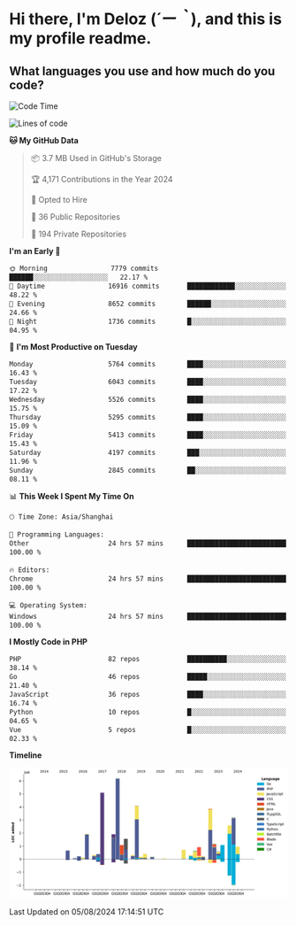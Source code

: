# **Hi there, I'm Deloz (*´ー｀*), and this is my profile readme.**

## **What languages you use and how much do you code?**

<!--START_SECTION:waka-->
![Code Time](http://img.shields.io/badge/Code%20Time-4%2C524%20hrs%201%20min-blue)

![Lines of code](https://img.shields.io/badge/From%20Hello%20World%20I%27ve%20Written-40.4%20million%20lines%20of%20code-blue)

**🐱 My GitHub Data** 

> 📦 3.7 MB Used in GitHub's Storage 
 > 
> 🏆 4,171 Contributions in the Year 2024
 > 
> 💼 Opted to Hire
 > 
> 📜 36 Public Repositories 
 > 
> 🔑 194 Private Repositories 
 > 
**I'm an Early 🐤** 

```text
🌞 Morning                7779 commits        ██████░░░░░░░░░░░░░░░░░░░   22.17 % 
🌆 Daytime                16916 commits       ████████████░░░░░░░░░░░░░   48.22 % 
🌃 Evening                8652 commits        ██████░░░░░░░░░░░░░░░░░░░   24.66 % 
🌙 Night                  1736 commits        █░░░░░░░░░░░░░░░░░░░░░░░░   04.95 % 
```
📅 **I'm Most Productive on Tuesday** 

```text
Monday                   5764 commits        ████░░░░░░░░░░░░░░░░░░░░░   16.43 % 
Tuesday                  6043 commits        ████░░░░░░░░░░░░░░░░░░░░░   17.22 % 
Wednesday                5526 commits        ████░░░░░░░░░░░░░░░░░░░░░   15.75 % 
Thursday                 5295 commits        ████░░░░░░░░░░░░░░░░░░░░░   15.09 % 
Friday                   5413 commits        ████░░░░░░░░░░░░░░░░░░░░░   15.43 % 
Saturday                 4197 commits        ███░░░░░░░░░░░░░░░░░░░░░░   11.96 % 
Sunday                   2845 commits        ██░░░░░░░░░░░░░░░░░░░░░░░   08.11 % 
```


📊 **This Week I Spent My Time On** 

```text
🕑︎ Time Zone: Asia/Shanghai

💬 Programming Languages: 
Other                    24 hrs 57 mins      █████████████████████████   100.00 % 

🔥 Editors: 
Chrome                   24 hrs 57 mins      █████████████████████████   100.00 % 

💻 Operating System: 
Windows                  24 hrs 57 mins      █████████████████████████   100.00 % 
```

**I Mostly Code in PHP** 

```text
PHP                      82 repos            ██████████░░░░░░░░░░░░░░░   38.14 % 
Go                       46 repos            █████░░░░░░░░░░░░░░░░░░░░   21.40 % 
JavaScript               36 repos            ████░░░░░░░░░░░░░░░░░░░░░   16.74 % 
Python                   10 repos            █░░░░░░░░░░░░░░░░░░░░░░░░   04.65 % 
Vue                      5 repos             █░░░░░░░░░░░░░░░░░░░░░░░░   02.33 % 
```



**Timeline**

![Lines of Code chart](https://raw.githubusercontent.com/deloz/deloz/main/assets/bar_graph.png)


 Last Updated on 05/08/2024 17:14:51 UTC
<!--END_SECTION:waka-->
